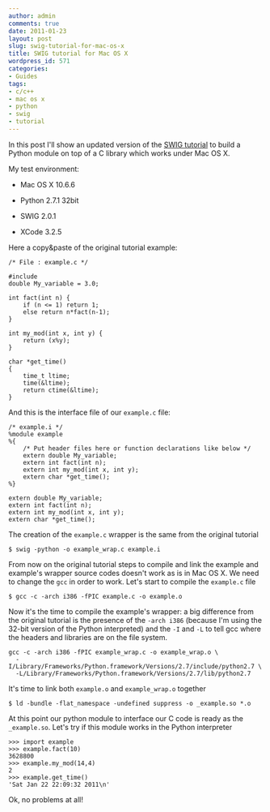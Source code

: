 ```yaml
---
author: admin
comments: true
date: 2011-01-23
layout: post
slug: swig-tutorial-for-mac-os-x
title: SWIG tutorial for Mac OS X
wordpress_id: 571
categories:
- Guides
tags:
- c/c++
- mac os x
- python
- swig
- tutorial
---
```


In this post I'll show an updated version of the  [SWIG tutorial](http://www.swig.org/tutorial.html) to build a Python module on top of a C library which works under Mac OS X.

<!-- more -->

My test environment:




  * Mac OS X 10.6.6


  * Python 2.7.1 32bit


  * SWIG 2.0.1


  * XCode 3.2.5


Here a copy&paste of the original tutorial example:



    /* File : example.c */

    #include
    double My_variable = 3.0;

    int fact(int n) {
        if (n <= 1) return 1;
        else return n*fact(n-1);
    }

    int my_mod(int x, int y) {
        return (x%y);
    }

    char *get_time()
    {
        time_t ltime;
        time(&ltime);
        return ctime(&ltime);
    }



And this is the interface file of our `example.c` file:



    /* example.i */
    %module example
    %{
        /* Put header files here or function declarations like below */
        extern double My_variable;
        extern int fact(int n);
        extern int my_mod(int x, int y);
        extern char *get_time();
    %}

    extern double My_variable;
    extern int fact(int n);
    extern int my_mod(int x, int y);
    extern char *get_time();



The creation of the `example.c` wrapper is the same from the original tutorial


    $ swig -python -o example_wrap.c example.i


From now on the original tutorial steps to compile and link the example and example's wrapper source codes doesn't work as is in Mac OS X. We need to change the `gcc` in order to work. Let's start to compile the `example.c` file


    $ gcc -c -arch i386 -fPIC example.c -o example.o


Now it's the time to compile the example's wrapper: a big difference from the original tutorial is the presence of the `-arch i386` (because I'm using the 32-bit version of the Python interpreted) and the `-I` and `-L` to tell gcc where the headers and libraries are on the file system.


    gcc -c -arch i386 -fPIC example_wrap.c -o example_wrap.o \
      -I/Library/Frameworks/Python.framework/Versions/2.7/include/python2.7 \
      -L/Library/Frameworks/Python.framework/Versions/2.7/lib/python2.7


It's time to link both `example.o` and `example_wrap.o` together


    $ ld -bundle -flat_namespace -undefined suppress -o _example.so *.o


At this point our python module to interface our C code is ready as the `_example.so`. Let's try if this module works in the Python interpreter



    >>> import example
    >>> example.fact(10)
    3628800
    >>> example.my_mod(14,4)
    2
    >>> example.get_time()
    'Sat Jan 22 22:09:32 2011\n'



Ok, no problems at all!
